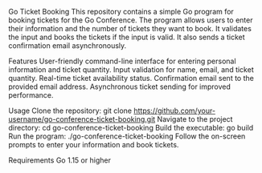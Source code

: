 Go Ticket Booking
This repository contains a simple Go program for booking tickets for the Go Conference. 
The program allows users to enter their information and the number of tickets they want to book. 
It validates the input and books the tickets if the input is valid. 
It also sends a ticket confirmation email asynchronously.

Features
User-friendly command-line interface for entering personal information and ticket quantity.
Input validation for name, email, and ticket quantity.
Real-time ticket availability status.
Confirmation email sent to the provided email address.
Asynchronous ticket sending for improved performance.

Usage
Clone the repository: git clone https://github.com/your-username/go-conference-ticket-booking.git
Navigate to the project directory: cd go-conference-ticket-booking
Build the executable: go build
Run the program: ./go-conference-ticket-booking
Follow the on-screen prompts to enter your information and book tickets.

Requirements
Go 1.15 or higher

